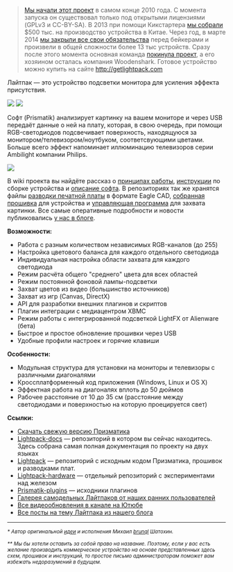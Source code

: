 > [Мы начали этот проект](http://habrahabr.ru/post/114291/) в самом конце 2010 года. С момента запуска он существовал только под открытыми лицензиями (GPLv3 и CC-BY-SA). В 2013 при помощи Кикстартера [мы собрали](https://www.kickstarter.com/projects/woodenshark/lightpack-ambient-backlight-for-your-displays) $500 тыс. на производство устройства в Китае. Через год, в марте 2014 [мы закрыли все свои обязательства](http://siliconrus.com/2015/05/lightpack/) перед бейкерами и произвели в общей сложности более 13 тыс устройств. Сразу после этого момента основная команда [покинула проект](http://atarity.ru/post/85836222526/3), а его хозяином осталась компания Woodenshark. Готовое устройство можно купить на сайте <http://getlightpack.com> 

Лайтпак &mdash; это устройство подсветки монитора для усиления эффекта присутствия.

<img src="https://lh6.googleusercontent.com/-ZcR-x2kOuQQ/UPAfhlfbilI/AAAAAAAAIU4/UqWdf3dzWhE/s820/tript.jpg" />

<img src="https://lh6.googleusercontent.com/-CPlUv15hE0A/VZpkgVYdiPI/AAAAAAAA7z4/YAO1t8UJLn0/w1024-h654-no/IMG_9665.jpg" />

Софт (Prismatik) анализирует картинку на вашем мониторе и через USB передаёт данные о ней на плату, которая, в свою очередь, при помощи RGB-светодиодов подсвечивает поверхность, находящуюся за монитором/телевизором/ноутбуком, соответcвующими цветами. Больше всего эффект напоминает иллюминацию телевизоров серии Ambilight компании Philips.

<a href="http://www.youtube.com/watch?v=1UP7SmUqkxc"><img src="https://lh4.googleusercontent.com/-v3PDpYuOWd4/VZpTqfYTGiI/AAAAAAAA7zk/bzM8UMhS72Y/w854-h511-no/Screenshot_15.png" /></a>

В wiki проекта вы найдёте рассказ о [принципах работы](https://github.com/Atarity/Lightpack-docs/blob/master/RUS/%D0%9F%D1%80%D0%B8%D0%BD%D1%86%D0%B8%D0%BF_%D1%80%D0%B0%D0%B1%D0%BE%D1%82%D1%8B.md), [инструкции](https://github.com/Atarity/Lightpack-docs/blob/master/RUS/%D0%A1%D0%B0%D0%BC%D0%BE%D1%81%D1%82%D0%BE%D1%8F%D1%82%D0%B5%D0%BB%D1%8C%D0%BD%D0%BE_%D1%81%D0%BE%D0%B1%D0%B8%D1%80%D0%B0%D0%B5%D0%BC_%D0%9B%D0%B0%D0%B8%CC%86%D1%82%D0%BF%D0%B0%D0%BA.md) по сборке устройства и [описание софта](https://github.com/Atarity/Lightpack-docs/blob/master/RUS/%D0%9E%D0%BF%D0%B8%D1%81%D0%B0%D0%BD%D0%B8%D0%B5_%D0%BD%D0%B0%D1%81%D1%82%D1%80%D0%BE%D0%B5%D0%BA_%D0%9F%D1%80%D0%B8%D0%B7%D0%BC%D0%B0%D1%82%D0%B8%D0%BA%D0%B0.md). В репозиториях так же хранятся файлы [разводки печатной платы](https://github.com/Atarity/Lightpack/tree/master/Hardware) в формате Eagle CAD, [собранная прошивка](https://github.com/Atarity/Lightpack/tree/master/Firmware) для устройства и [управляющая программа](https://github.com/woodenshark/Lightpack/releases) для захвата картинки. Все самые оперативные подробности и новости публиковались [у нас в блоге](http://pixelkit.ru).

**Возможности:**

- Работа с разным количеством независимых RGB-каналов (до 255)
- Настройка цветового баланса для каждого отдельного светодиода
- Индивидуальная настройка области захвата для каждого светодиода
- Режим расчёта общего "среднего" цвета для всех областей
- Режим постоянной фоновой лампы-подсветки
- Захват цветов из видео (большинство источников)
- Захват из игр (Canvas, DirectX)
- API для разработки внешних плагинов и скриптов
- Плагин интеграции с медиацентром XBMC
- Режим работы с интегрированной подсветкой LightFX от Alienware (бета)
- Быстрое и простое обновление прошивки через USB
- Удобные профили настроек и горячие клавиши

**Особенности:**

- Модульная структура для установки на мониторы и телевизоры с различными диагоналями
- Кроссплатформенный код приложения (Windows, Linux и OS X)
- Эффектная работа на диагоналях вплоть до 50 дюймов
- Рабочее расстояние от 10 до 35 см (расстояние между светодиодами и поверхностью на которую проецируется свет)

**Ссылки:**

- [Скачать свежую версию Призматика](https://github.com/woodenshark/Lightpack/releases)
- [Lightpack-docs](https://github.com/Atarity/Lightpack-docs) &mdash; репозиторий в котором вы сейчас находитесь. Здесь собрана самая полная документация по проекту на двух языках
- [Lightpack](https://github.com/Atarity/Lightpack) &mdash; репозиторий с исходным кодом Призматика, прошивок и разводками плат.
- [Lightpack-hardware](https://github.com/Atarity/Lightpack-hardware) &mdash; отдельный репозиторий с экспериментами над железом 
- [Prismatik-plugins](https://github.com/Atarity/Prismatik-plugins) &mdash; исходники плагинов
- [Галерея самодельных Лайтпаков от наших ранних пользователей](https://plus.google.com/u/0/photos/108808791782514191974/albums/5578649545433169105)
- [Все видеообновления в канале на Ютюбе](http://www.youtube.com/channel/UCEDih7ao8qLWQMMtvduHCvw)
- [Все посты на тему Лайтпака из нашего блога](http://pixelkit.ru/tagged/%D0%BB%D0%B0%D0%B9%D1%82%D0%BF%D0%B0%D0%BA)

---------------------
<sup>_* Автор оригинальной [идеи](http://habrahabr.ru/blogs/DIY/100085/) и исполнения Михаил [brunql](https://plus.google.com/104629265144068751816/about) Шатохин._</sup>

<sup>_** Мы бы хотели оставить за собой право на название. Поэтому, если у вас есть желание производить коммерческое устройство на основе представленных здесь схем, прошивок и инструкций, то простое письмо администраторам поможет вам избежать недоразумений в будущем._</sup>

